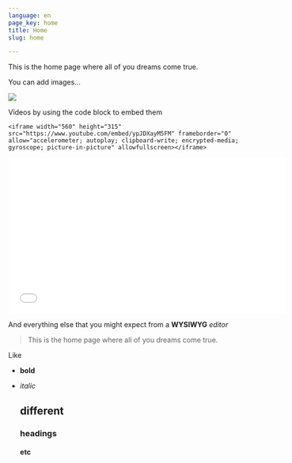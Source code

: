 ```yaml
---
language: en
page_key: home
title: Home
slug: home

---
```

This is the home page where all of you dreams come true.

You can add images...

![](/src/assets/images/mountain-peak.jpg)

Videos by using the code block to embed them

    <iframe width="560" height="315" src="https://www.youtube.com/embed/ypJDXayM5FM" frameborder="0" allow="accelerometer; autoplay; clipboard-write; encrypted-media; gyroscope; picture-in-picture" allowfullscreen></iframe>

<iframe width="560" height="315" src="[https://www.youtube.com/embed/ypJDXayM5FM](https://www.youtube.com/embed/ypJDXayM5FM "https://www.youtube.com/embed/ypJDXayM5FM")" frameborder="0" allow="accelerometer; autoplay; clipboard-write; encrypted-media; gyroscope; picture-in-picture" allowfullscreen></iframe>

And everything else that you might expect from a **WYSIWYG** _editor_

> This is the home page where all of you dreams come true.

Like

* **bold**
* _italic_

  ## different

  ### headings

  #### etc